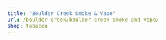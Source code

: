 ```yaml
---
title: "Boulder Creek Smoke & Vape"
url: /boulder-creek/boulder-creek-smoke-and-vape/
shop: tobacco
---
```

